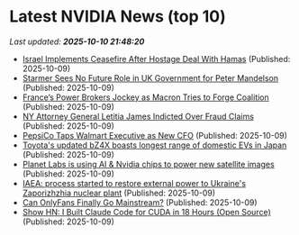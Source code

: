 # Latest NVIDIA News (top 10)
_Last updated: **2025-10-10 21:48:20**_

- [Israel Implements Ceasefire After Hostage Deal With Hamas](https://biztoc.com/x/7427b09cb00ede78) (Published: 2025-10-09)
- [Starmer Sees No Future Role in UK Government for Peter Mandelson](https://biztoc.com/x/6b9e2b8e0c975da8) (Published: 2025-10-09)
- [France’s Power Brokers Jockey as Macron Tries to Forge Coalition](https://biztoc.com/x/421b406f9594bf1f) (Published: 2025-10-09)
- [NY Attorney General Letitia James Indicted Over Fraud Claims](https://biztoc.com/x/ed2eaa98ce47e083) (Published: 2025-10-09)
- [PepsiCo Taps Walmart Executive as New CFO](https://biztoc.com/x/0b7a73cb2d35f3de) (Published: 2025-10-09)
- [Toyota's updated bZ4X boasts longest range of domestic EVs in Japan](https://biztoc.com/x/3273f45afff93cb9) (Published: 2025-10-09)
- [Planet Labs is using AI & Nvidia chips to power new satellite images](https://finance.yahoo.com/video/planet-labs-using-ai-nvidia-212648298.html) (Published: 2025-10-09)
- [IAEA: process started to restore external power to Ukraine's Zaporizhzhia nuclear plant](https://biztoc.com/x/d418a85185d6b8ef) (Published: 2025-10-09)
- [Can OnlyFans Finally Go Mainstream?](https://biztoc.com/x/8c5fd436c829a6b6) (Published: 2025-10-09)
- [Show HN: I Built Claude Code for CUDA in 18 Hours (Open Source)](https://github.com/RightNow-AI/rightnow-cli) (Published: 2025-10-09)
